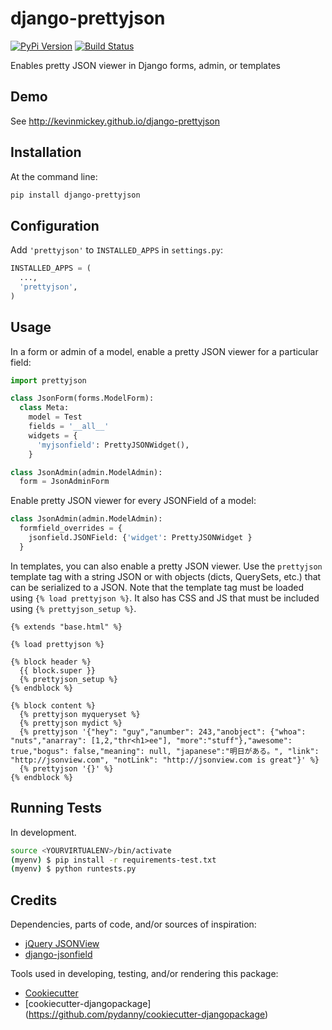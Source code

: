 # django-prettyjson

[![PyPi Version](https://badge.fury.io/py/django-prettyjson.png)](https://badge.fury.io/py/django-prettyjson) [![Build Status](https://travis-ci.org/kevinmickey/django-prettyjson.svg?branch=master)](https://travis-ci.org/kevinmickey/django-prettyjson)

Enables pretty JSON viewer in Django forms, admin, or templates

## Demo

See http://kevinmickey.github.io/django-prettyjson

## Installation

At the command line:

```sh
pip install django-prettyjson
```

## Configuration

Add `'prettyjson'` to `INSTALLED_APPS` in `settings.py`:

```python
INSTALLED_APPS = (
  ...,
  'prettyjson',
)
```

## Usage

In a form or admin of a model, enable a pretty JSON viewer for a particular field:

```python
import prettyjson

class JsonForm(forms.ModelForm):
  class Meta:
    model = Test
    fields = '__all__'
    widgets = {
      'myjsonfield': PrettyJSONWidget(),
    }

class JsonAdmin(admin.ModelAdmin):
  form = JsonAdminForm
```

Enable pretty JSON viewer for every JSONField of a model:

```python
class JsonAdmin(admin.ModelAdmin):
  formfield_overrides = {
    jsonfield.JSONField: {'widget': PrettyJSONWidget }
  }
```

In templates, you can also enable a pretty JSON viewer.  Use the `prettyjson` template tag with a string JSON or with objects (dicts, QuerySets, etc.) that can be serialized to a JSON.  Note that the template tag must be loaded using `{% load prettyjson %}`.  It also has CSS and JS that must be included using `{% prettyjson_setup %}`.

```htmldjango
{% extends "base.html" %}

{% load prettyjson %}

{% block header %}
  {{ block.super }}
  {% prettyjson_setup %}
{% endblock %}

{% block content %}
  {% prettyjson myqueryset %}
  {% prettyjson mydict %}
  {% prettyjson '{"hey": "guy","anumber": 243,"anobject": {"whoa": "nuts","anarray": [1,2,"thr<h1>ee"], "more":"stuff"},"awesome": true,"bogus": false,"meaning": null, "japanese":"明日がある。", "link": "http://jsonview.com", "notLink": "http://jsonview.com is great"}' %}
  {% prettyjson '{}' %}
{% endblock %}
```

## Running Tests

In development.

```sh
source <YOURVIRTUALENV>/bin/activate
(myenv) $ pip install -r requirements-test.txt
(myenv) $ python runtests.py
```

## Credits

Dependencies, parts of code, and/or sources of inspiration:

* [jQuery JSONView](https://github.com/yesmeck/jquery-jsonview)
* [django-jsonfield](https://github.com/bradjasper/django-jsonfield/)


Tools used in developing, testing, and/or rendering this package:

* [Cookiecutter](https://github.com/audreyr/cookiecutter)
* [cookiecutter-djangopackage] (https://github.com/pydanny/cookiecutter-djangopackage)
